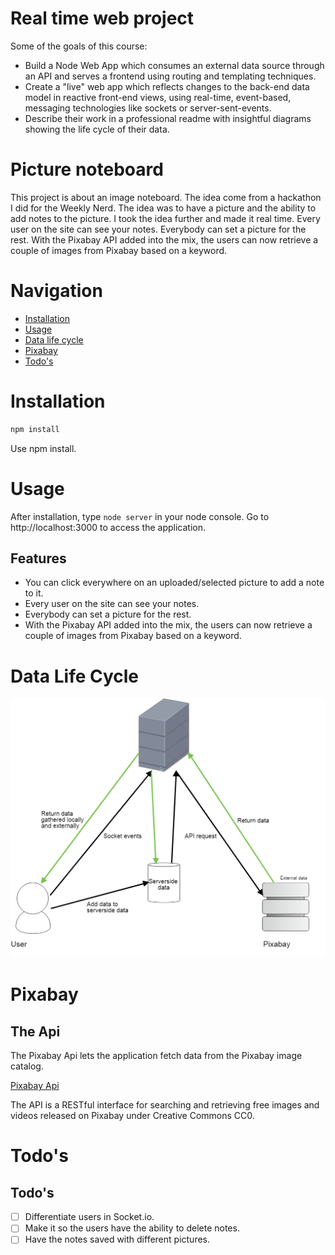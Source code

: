 # Real time web project

Some of the goals of this course:

* Build a Node Web App which consumes an external data source through an API and serves a frontend using routing and templating techniques.
* Create a "live" web app which reflects changes to the back-end data model in reactive front-end views, using real-time, event-based, messaging technologies like sockets or server-sent-events.
* Describe their work in a professional readme with insightful diagrams showing the life cycle of their data.

<!-- ☝️ replace this description -->
# Picture noteboard

This project is about an image noteboard. The idea come from a hackathon I did for the Weekly Nerd. The idea was to have a picture and the ability to add notes to the picture. I took the idea further and made it real time. Every user on the site can see your notes. Everybody can set a picture for the rest. With the Pixabay API added into the mix, the users can now retrieve a couple of images from Pixabay based on a keyword.

<!-- Add a nice image here at the end of the week, showing off your shiny frontend 📸 -->

<!-- Maybe a table of contents here? 📚 -->
# Navigation

- [Installation](#installation)
- [Usage](#usage)
- [Data life cycle](#data-life-cycle)
- [Pixabay](#pixabay)
- [Todo's](#todo's)


<!-- How about a section that describes how to install this project? 🤓 -->
# Installation

```bash
npm install
```

Use npm install.

<!-- ...but how does one use this project? What are its features 🤔 -->
# Usage

After installation, type `node server` in your node console. Go to http://localhost:3000 to access the application.

## Features

- You can click everywhere on an uploaded/selected picture to add a note to it. 
- Every user on the site can see your notes. 
- Everybody can set a picture for the rest. 
- With the Pixabay API added into the mix, the users can now retrieve a couple of images from Pixabay based on a keyword.

# Data Life Cycle

![](https://github.com/RobinFrugte97/real-time-web-project/blob/master/images/dataLifeCycle.png)

<!-- What external data source is featured in your project and what are its properties 🌠 -->
# Pixabay

## The Api

The Pixabay Api lets the application fetch data from the Pixabay image catalog.

[Pixabay Api](https://pixabay.com/api/docs/)

 The API is a RESTful interface for searching and retrieving free images and videos released on Pixabay under Creative Commons CC0.


<!-- Where do the 0️⃣s and 1️⃣s live in your project? What db system are you using?-->

<!-- Maybe a checklist of done stuff and stuff still on your wishlist? ✅ -->
# Todo's


## Todo's
- [ ] Differentiate users in Socket.io.
- [ ] Make it so the users have the ability to delete notes.
- [ ] Have the notes saved with different pictures.

<!-- How about a license here? 📜 (or is it a licence?) 🤷 -->
